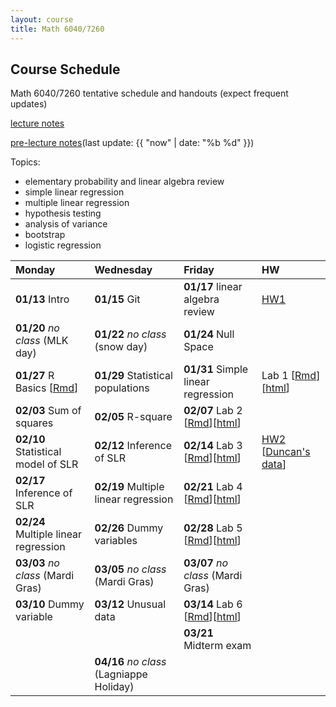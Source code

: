 ```yaml
---
layout: course
title: Math 6040/7260
---
```


## Course Schedule

Math 6040/7260 tentative schedule and handouts (expect frequent updates)

[lecture notes](../notes/combined.pdf)

[pre-lecture notes](../notes/current.pdf)(last update: {{ "now" | date: "%b %d" }})

<!---->

Topics:

- elementary probability and linear algebra review
- simple linear regression
- multiple linear regression
- hypothesis testing
- analysis of variance
- bootstrap
- logistic regression


| Monday | Wednesday | Friday | HW |
|:-----------|:-----------|:------------|:---|
| **01/13** Intro | **01/15** Git | **01/17** linear algebra review | [HW1](../HW/HW1/HW1.pdf) |
| **01/20** _no class_ (MLK day) | **01/22** _no class_ (snow day)  | **01/24** Null Space | |
| **01/27** R Basics [[Rmd](../notes/Lecture5/R.Rmd)] | **01/29** Statistical populations | **01/31** Simple linear regression | Lab 1 [[Rmd](../notes/Lab_01/lab_01_preparation.Rmd)][[html](../notes/Lab_01/lab_01_preparation.html)] |
| **02/03** Sum of squares | **02/05** R-square | **02/07** Lab 2 [[Rmd](../notes/Lab_02/lab_02_SLR_to_fill.Rmd)][[html](../notes/Lab_02/lab_02_SLR_to_fill.html)] |  |
| **02/10** Statistical model of SLR | **02/12** Inference of SLR | **02/14** Lab 3 [[Rmd](../notes/Lab_03/Lab_03_to_fill.Rmd)][[html](../notes/Lab_03/Lab_03_to_fill.html)] | [HW2](../HW/HW2/HW2.pdf) [[Duncan's data](../HW/HW2/Duncan.txt)] |
| **02/17** Inference of SLR | **02/19** Multiple linear regression | **02/21** Lab 4 [[Rmd](../notes/Lab_04/Lab_04_to_fill.Rmd)][[html](../notes/Lab_04/Lab_04_to_fill.html)] | |
| **02/24** Multiple linear regression | **02/26** Dummy variables | **02/28** Lab 5  [[Rmd](../notes/Lab_05/Lab_05_to_fill.Rmd)][[html](../notes/Lab_05/Lab_05_to_fill.html)] | |
| **03/03** _no class_ (Mardi Gras) | **03/05** _no class_ (Mardi Gras) | **03/07** _no class_ (Mardi Gras)| |
| **03/10** Dummy variable | **03/12** Unusual data | **03/14** Lab 6 [[Rmd](../notes/Lab_06/Lab_06_to_fill.Rmd)][[html](../notes/Lab_06/Lab_06_to_fill.html)] | |
| | | **03/21** Midterm exam | |
|  | **04/16** _no class_ (Lagniappe Holiday) | |

